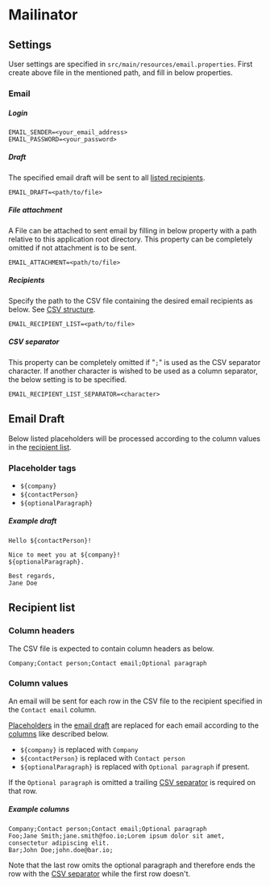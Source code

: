 # Mailinator

## Settings

User settings are specified in `src/main/resources/email.properties`.
First create above file in the mentioned path, and fill in below properties.

### Email

##### Login

```
EMAIL_SENDER=<your_email_address>
EMAIL_PASSWORD=<your_password>
```

##### Draft

The specified email draft will be sent to all [listed recipients](#recipients).

```
EMAIL_DRAFT=<path/to/file>
```

##### File attachment

A File can be attached to sent email by filling in below property with a path relative
to this application root directory.
This property can be completely omitted if not attachment is to be sent.

```
EMAIL_ATTACHMENT=<path/to/file>
```

##### Recipients

Specify the path to the CSV file containing the desired email recipients as below.
See [CSV structure](#recipient-list).

```
EMAIL_RECIPIENT_LIST=<path/to/file>
```

##### CSV separator

This property can be completely omitted if "`;`" is used as the CSV separator character.
If another character is wished to be used as a column separator, the below setting is to
be specified.

```
EMAIL_RECIPIENT_LIST_SEPARATOR=<character>
```

## Email Draft

Below listed placeholders will be processed according to the column values in the
[recipient list](#recipients).

### Placeholder tags

- `${company}`
- `${contactPerson}`
- `${optionalParagraph}`

##### Example draft

```
Hello ${contactPerson}!

Nice to meet you at ${company}!
${optionalParagraph}.

Best regards,
Jane Doe
```

## Recipient list

### Column headers

The CSV file is expected to contain column headers as below.

```
Company;Contact person;Contact email;Optional paragraph
```

### Column values

An email will be sent for each row in the CSV file to the recipient specified in the
`Contact email` column.

[Placeholders](#email-draft) in the [email draft](#draft) are replaced for each email
according to the [columns](#column-headers) like described below.

- `${company}` is replaced with `Company`
- `${contactPerson}` is replaced with `Contact person`
- `${optionalParagraph}` is replaced with `Optional paragraph` if present.

If the `Optional paragraph` is omitted a trailing [CSV separator](#csv-separator) is
required on that row.

##### Example columns

```
Company;Contact person;Contact email;Optional paragraph
Foo;Jane Smith;jane.smith@foo.io;Lorem ipsum dolor sit amet, consectetur adipiscing elit.
Bar;John Doe;john.doe@bar.io;
```

Note that the last row omits the optional paragraph and therefore ends the row with the
[CSV separator](#csv-separator) while the first row doesn't.
